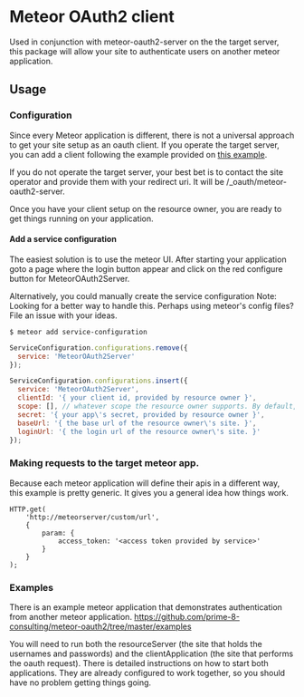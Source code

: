 # Meteor OAuth2 client
Used in conjunction with meteor-oauth2-server on the the target server, this
package will allow your site to authenticate users on another meteor application.

## Usage

### Configuration
Since every Meteor application is different, there is not a universal approach
to get your site setup as an oauth client. If you operate the target server,
you can add a client following the example provided on [this example](https://github.com/prime-8-consulting/meteor-oauth2/blob/master/examples/resourceServer/server/index.js).

If you do not operate the target server, your best bet is to contact the site
operator and provide them with your redirect uri. It will be <your base url>/_oauth/meteor-oauth2-server.

Once you have your client setup on the resource owner, you are ready to
get things running on your application.

#### Add a service configuration
The easiest solution is to use the meteor UI. After starting your application
goto a page where the login button appear and click on the red configure button
for MeteorOAuth2Server.

Alternatively, you could manually create the service configuration
Note: Looking for a better way to handle this. Perhaps using meteor's config files? File an issue with your ideas.
```
$ meteor add service-configuration
```

``` javascript
ServiceConfiguration.configurations.remove({
  service: 'MeteorOAuth2Server'
});

ServiceConfiguration.configurations.insert({
  service: 'MeteorOAuth2Server',
  clientId: '{ your client id, provided by resource owner }',
  scope: [], // whatever scope the resource owner supports. By default, ['email'] will be used.
  secret: '{ your app\'s secret, provided by resource owner }',
  baseUrl: '{ the base url of the resource owner\'s site. }',
  loginUrl: '{ the login url of the resource owner\'s site. }'
});
```

### Making requests to the target meteor app.
Because each meteor application will define their apis in a different way,
this example is pretty generic. It gives you a general idea how things work.
```
HTTP.get(
    'http://meteorserver/custom/url',
    {
        param: {
            access_token: '<access token provided by service>'
        }
    }
);
```

### Examples
There is an example meteor application that demonstrates authentication from
another meteor application.
https://github.com/prime-8-consulting/meteor-oauth2/tree/master/examples

You will need to run both the resourceServer (the site that holds the usernames and passwords)
and the clientApplication (the site that performs the oauth request). There is
detailed instructions on how to start both applications. They are already
configured to work together, so you should have no problem getting things going.